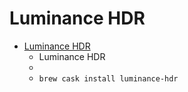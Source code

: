 # Luminance HDR
- [Luminance HDR](https://qtpfsgui.sourceforge.io/)
  -   Luminance HDR
  - 
  - `brew cask install luminance-hdr`
